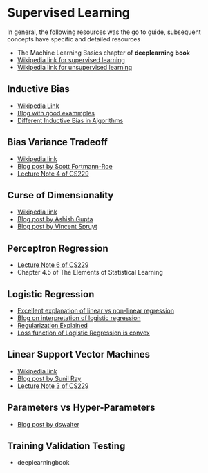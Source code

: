 # Supervised Learning
In general, the following resources was the go to guide, subsequent concepts have specific and detailed resources
* The Machine Learning Basics chapter of **deeplearning book**
* [Wikipedia link for supervised learning](https://en.wikipedia.org/wiki/Supervised_learning)
* [Wikipedia link for unsupervised learning](https://en.wikipedia.org/wiki/Unsupervised_learning)
## Inductive Bias
* [Wikipedia Link](https://en.wikipedia.org/wiki/Inductive_bias)
* [Blog with good exammples](http://lesswrong.com/lw/hg/inductive_bias/)
* [Different Inductive Bias in Algorithms](http://www.lauradhamilton.com/inductive-biases-various-machine-learning-algorithms)

## Bias Variance Tradeoff
* [Wikipedia link](https://en.wikipedia.org/wiki/Bias%E2%80%93variance_tradeoff)
* [Blog post by Scott Fortmann-Roe](http://scott.fortmann-roe.com/docs/BiasVariance.html)
* [Lecture Note 4 of CS229](http://cs229.stanford.edu/notes/cs229-notes4.pdf)

## Curse of Dimensionality
* [Wikipedia link](https://en.wikipedia.org/wiki/Curse_of_dimensionality)
* [Blog post by Ashish Gupta](http://www.edupristine.com/blog/curse-dimensionality)
* [Blog post by Vincent Spruyt](http://www.visiondummy.com/2014/04/curse-dimensionality-affect-classification/)

## Perceptron Regression
* [Lecture Note 6 of CS229](http://cs229.stanford.edu/notes/cs229-notes6.pdf)
* Chapter 4.5 of The Elements of Statistical Learning

## Logistic Regression
* [Excellent explanation of linear vs non-linear regression](https://stats.stackexchange.com/questions/148638/how-to-tell-the-difference-between-linear-and-non-linear-regression-models/148713#148713)
* [Blog on interpretation of logistic regression](http://www.dataschool.io/guide-to-logistic-regression/)
* [Regularization Explained](https://www.analyticsvidhya.com/blog/2016/01/complete-tutorial-ridge-lasso-regression-python/)
* [Loss function of Logistic Regression is convex](http://mathgotchas.blogspot.in/2011/10/why-is-error-function-minimized-in.html)

## Linear Support Vector Machines
* [Wikipedia link](https://en.wikipedia.org/wiki/Support_vector_machine)
* [Blog post by Sunil Ray](https://www.analyticsvidhya.com/blog/2015/10/understaing-support-vector-machine-example-code/)
* [Lecture Note 3 of CS229](http://cs229.stanford.edu/notes/cs229-notes3.pdf)

## Parameters vs Hyper-Parameters
* [Blog post by dswalter](https://dswalter.github.io/blog/overfitting-regularization-hyperparameters/)

## Training Validation Testing
* deeplearningbook
